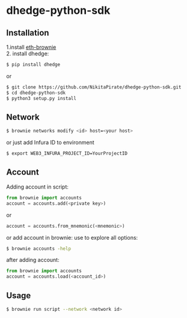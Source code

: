 # dhedge-python-sdk


## Installation
1.install [eth-brownie](https://github.com/eth-brownie/brownie) \
2. install dhedge:

```bash
$ pip install dhedge
```
or
```bash
$ git clone https://github.com/NikitaPirate/dhedge-python-sdk.git
$ cd dhedge-python-sdk
$ python3 setup.py install
```

## Network

```bash
$ brownie networks modify <id> host=<your host>
```
or just add Infura ID to environment
```bash
$ export WEB3_INFURA_PROJECT_ID=YourProjectID
```

## Account
Adding account in script:
```python
from brownie import accounts
account = accounts.add(<private key>)
```
or
```python
account = accounts.from_mnemonic(<mnemonic>)
```

or add account in brownie:
use to explore all options:
```bash
$ brownie accounts -help
```
after adding account:
```python
from brownie import accounts
account = accounts.load(<account_id>)
```

## Usage

```bash
$ brownie run script --network <network id>
```
